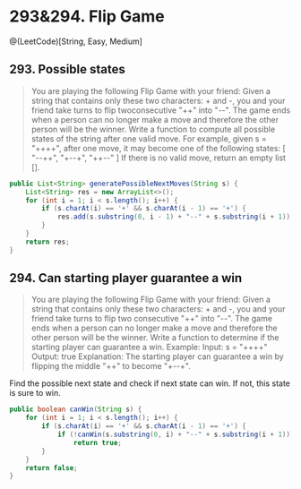 # 293&294. Flip Game
@(LeetCode)[String, Easy, Medium]

## 293. Possible states
> You are playing the following Flip Game with your friend: Given a string that contains only these two characters: + and -, you and your friend take turns to flip twoconsecutive "++" into "--". The game ends when a person can no longer make a move and therefore the other person will be the winner.
Write a function to compute all possible states of the string after one valid move.
For example, given s = "++++", after one move, it may become one of the following states:
[
  "--++",
  "+--+",
  "++--"
]
 If there is no valid move, return an empty list [].

```java
public List<String> generatePossibleNextMoves(String s) {
    List<String> res = new ArrayList<>();
    for (int i = 1; i < s.length(); i++) {
        if (s.charAt(i) == '+' && s.charAt(i - 1) == '+') {
            res.add(s.substring(0, i - 1) + "--" + s.substring(i + 1));
        }
    }
    return res;
}
```

## 294. Can starting player guarantee a win
> You are playing the following Flip Game with your friend: Given a string that contains only these two characters: + and -, you and your friend take turns to flip two consecutive "++" into "--". The game ends when a person can no longer make a move and therefore the other person will be the winner.
Write a function to determine if the starting player can guarantee a win.
Example:
Input: s = "++++"
Output: true 
Explanation: The starting player can guarantee a win by flipping the middle "++" to become "+--+".

Find the possible next state and check if next state can win. If not, this state is sure to win.

```java
public boolean canWin(String s) {
    for (int i = 1; i < s.length(); i++) {
        if (s.charAt(i) == '+' && s.charAt(i - 1) == '+') {
            if (!canWin(s.substring(0, i) + "--" + s.substring(i + 1)))
                return true;
        }
    }
    return false;
}
```
